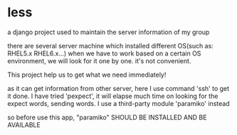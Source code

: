 less
====

a django project used to maintain the server information of my group

there are several server machine which installed different OS(such as: RHEL5.x RHEL6.x...)
when we have to work based on a certain OS environment, we will look for it one by one.
it's not convenient.

This project help us to get what we need immediately!

as it can get information from other server, here I use command 'ssh' to get it done.
I have tried 'pexpect', it will elapse much time on looking for the expect words, sending 
words. I use a third-party module 'paramiko' instead

so before use this app, 
    "paramiko" SHOULD BE INSTALLED AND BE AVAILABLE


